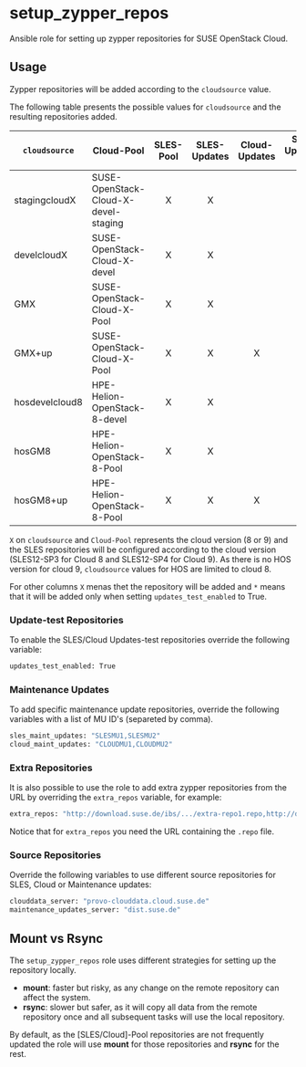 # setup_zypper_repos

Ansible role for setting up zypper repositories for SUSE OpenStack Cloud.

## Usage

Zypper repositories will be added according to the `cloudsource` value.

The following table presents the possible values for `cloudsource` and the
resulting repositories added.

| `cloudsource`  | Cloud-Pool                            | SLES-Pool | SLES-Updates | Cloud-Updates | SLES-Updates-test         | Cloud-Updates-test        |
| -------------- | ------------------------------------- |:---------:|:------------:|:-------------:|:-------------------------:|:-------------------------:|
| stagingcloudX  | SUSE-OpenStack-Cloud-X-devel-staging  | X         | X            |               | *                         |                           |
| develcloudX    | SUSE-OpenStack-Cloud-X-devel          | X         | X            |               | *                         |                           |
| GMX            | SUSE-OpenStack-Cloud-X-Pool           | X         | X            |               | *                         | *                         |
| GMX+up         | SUSE-OpenStack-Cloud-X-Pool           | X         | X            | X             | *                         | *                         |
| hosdevelcloud8 | HPE-Helion-OpenStack-8-devel          | X         | X            |               | *                         |                           |
| hosGM8         | HPE-Helion-OpenStack-8-Pool           | X         | X            |               | *                         | *                         |
| hosGM8+up      | HPE-Helion-OpenStack-8-Pool           | X         | X            | X             | *                         | *                         |

`X` on `cloudsource` and `Cloud-Pool` represents the cloud version (8 or 9) and
the SLES repositories will be configured according to the cloud version
(SLES12-SP3 for Cloud 8 and SLES12-SP4 for Cloud 9).
As there is no HOS version for cloud 9, `cloudsource` values for HOS are limited
to cloud 8.

For other columns `X` menas thet the repository will be added and `*` means that
it will be added only when setting `updates_test_enabled` to True.

### Update-test Repositories

To enable the SLES/Cloud Updates-test repositories override the following
variable:

```sh
updates_test_enabled: True
```

### Maintenance Updates

To add specific maintenance update repositories, override the following
variables with a list of MU ID's (separeted by comma).

```sh
sles_maint_updates: "SLESMU1,SLESMU2"
cloud_maint_updates: "CLOUDMU1,CLOUDMU2"
```

### Extra Repositories

It is also possible to use the role to add extra zypper repositories from the
URL by overriding the `extra_repos` variable, for example:

```sh
extra_repos: "http://download.suse.de/ibs/.../extra-repo1.repo,http://download.suse.de/ibs/.../extra-repo2.repo"
```

Notice that for `extra_repos` you need the URL containing the `.repo` file.

### Source Repositories

Override the following variables to use different source repositories for
SLES, Cloud or Maintenance updates:

```sh
clouddata_server: "provo-clouddata.cloud.suse.de"
maintenance_updates_server: "dist.suse.de"
```

## Mount vs Rsync

The `setup_zypper_repos` role uses different strategies for setting up the
repository locally.

  - **mount**: faster but risky, as any change on the remote repository can affect
  the system.
  - **rsync**: slower but safer, as it will copy all data from the remote
  repository once and all subsequent tasks will use the local repository.


By default, as the [SLES/Cloud]-Pool repositories are not frequently updated
the role will use **mount** for those repositories and **rsync** for the rest.
